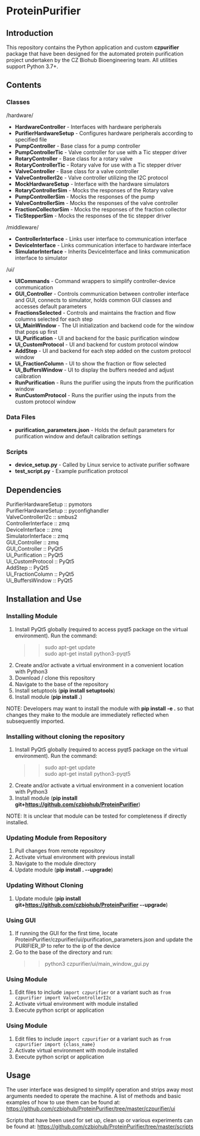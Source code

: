 # ProteinPurifier

## Introduction
This repository contains the Python application and custom **czpurifier** package that have been designed for the automated protein purification project undertaken by the CZ Biohub Bioengineering team. All utilities support Python 3.7+.

## Contents

### Classes
/hardware/
* __HardwareController__ - Interfaces with hardware peripherals
* __PurifierHardwareSetup__ - Configures hardware peripherals according to specified file
* __PumpController__ - Base class for a pump controller
* __PumpControllerTic__ - Valve controller for use with a Tic stepper driver
* __RotaryController__ - Base class for a rotary valve
* __RotaryControllerTic__ - Rotary valve for use with a Tic stepper driver
* __ValveController__ - Base class for a valve controller
* __ValveControllerI2c__ - Valve controller utilizing the I2C protocol
* __MockHardwareSetup__ - Interface with the hardware simulators
* __RotaryControllerSim__ - Mocks the responses of the Rotary valve
* __PumpControllerSim__ - Mocks  the responses of the pump
* __ValveControllerSim__ - Mocks the responses of the valve controller
* __FractionCollectorSim__ - Mocks the responses of the fraction collector
* __TicStepperSim__ - Mocks the responses of the tic stepper driver

/middleware/
* __ControllerInterface__ - Links user interface to communication interface
* __DeviceInterface__ - Links communication interface to hardware interface
* __SimulatorInterface__ - Inherits DeviceInterface and links communication interface to simulator

/ui/
* __UICommands__ - Command wrappers to simplify controller-device communication
* __GUI_Controller__ - Controls communication between controller interface and GUI, connects to simulator, holds common GUI classes and accesses default parameters
* __FractionsSelected__ - Controls and maintains the fraction and flow columns selected for each step
* __Ui_MainWindow__ - The UI initialization and backend code for the window that pops up first
* __Ui_Purification__ - UI and backend for the basic purification window
* __Ui_CustomProtocol__ - UI and backend for custom protocol window
* __AddStep__ - UI and backend for each step added on the custom protocol window
* __Ui_FractionColumn__ - UI to show the fraction or flow selected
* __Ui_BuffersWindow__ - UI to display the buffers needed and adjust calibration
* __RunPurification__ - Runs the purifier using the inputs from the purification window
* __RunCustomProtocol__ - Runs the purifier using the inputs from the custom protocol window

### Data Files
* __purification_parameters.json__ - Holds the default parameters for purification window and default calibration settings

### Scripts
* __device_setup.py__ - Called by Linux service to activate purifier software
* __test_script.py__ - Example purification protocol

## Dependencies
PurifierHardwareSetup :: pymotors<br>
PurifierHardwareSetup :: pyconfighandler<br>
ValveControllerI2c :: smbus2<br>
ControllerInterface :: zmq<br>
DeviceInterface :: zmq<br>
SimulatorInterface :: zmq<br>
GUI_Controller :: zmq<br>
GUI_Controller :: PyQt5<br>
Ui_Purification :: PyQt5<br>
Ui_CustomProtocol :: PyQt5<br>
AddStep :: PyQt5<br>
Ui_FractionColumn :: PyQt5<br>
Ui_BuffersWindow :: PyQt5<br>


## Installation and Use
### Installing Module
1. Install PyQt5 globally (required to access pyqt5 package on the virtual environment). Run the command:
    >> sudo apt-get update<br>
    >> sudo apt-get install python3-pyqt5<br>
2. Create and/or activate a virtual environment in a convenient location with Python3
3. Download / clone this repository
4. Navigate to the base of the repository
5. Install setuptools (__pip install setuptools__)
6. Install module (__pip install .__)

NOTE: Developers may want to install the module with __pip install -e .__ so that changes they make to the module are immediately reflected when subsequently imported.

### Installing without cloning the repository
1. Install PyQt5 globally (required to access pyqt5 package on the virtual environment). Run the command:
    >> sudo apt-get update<br>
    >> sudo apt-get install python3-pyqt5<br>
2. Create and/or activate a virtual environment in a convenient location with Python3
3. Install module (__pip install git+https://github.com/czbiohub/ProteinPurifier__)

NOTE: It is unclear that module can be tested for completeness if directly installed.

### Updating Module from Repository
1. Pull changes from remote repository
2. Activate virtual environment with previous install
3. Navigate to the module directory
4. Update module (__pip install . --upgrade__)

### Updating Without Cloning
1. Update module (__pip install git+https://github.com/czbiohub/ProteinPurifier --upgrade__)

### Using GUI
1. If running the GUI for the first time, locate ProteinPurifier/czpurifier/ui/purification_parameters.json and update the PURIFIER_IP to refer to the ip of the device
2. Go to the base of the directory and run:
    >> python3 czpurifier/ui/main_window_gui.py

### Using Module
1. Edit files to include `import czpurifier` or a variant such as `from czpurifier import ValveControllerI2c`
2. Activate virtual environment with module installed
3. Execute python script or application

### Using Module
1. Edit files to include `import czpurifier` or a variant such as `from czpurifier import {class_name}`
2. Activate virtual environment with module installed
3. Execute python script or application

## Usage
The user interface was designed to simplify operation and strips away most arguments needed to operate the machine. A list of methods and basic examples of how to use them can be found at: https://github.com/czbiohub/ProteinPurifier/tree/master/czpurifier/ui

Scripts that have been used for set up, clean up or various experiments can be found at: https://github.com/czbiohub/ProteinPurifier/tree/master/scripts
